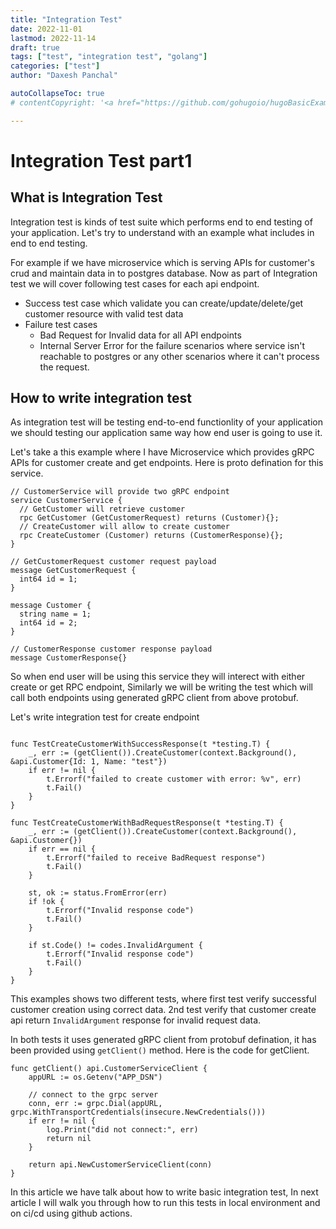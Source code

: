 ```yaml
---
title: "Integration Test"
date: 2022-11-01 
lastmod: 2022-11-14
draft: true
tags: ["test", "integration test", "golang"]
categories: ["test"]
author: "Daxesh Panchal"

autoCollapseToc: true
# contentCopyright: '<a href="https://github.com/gohugoio/hugoBasicExample" rel="noopener" target="_blank">See origin</a>'

---
```


# **Integration Test part1**

## **What is Integration Test**

Integration test is kinds of test suite which performs end to end testing of your application. Let's try to understand with an example what includes in end to end testing.

For example if we have microservice which is serving APIs for customer's crud and maintain data in to postgres database. Now as part of Integration test we will cover following test cases for each api endpoint.

   * Success test case which validate you can create/update/delete/get customer resource with valid test data
   * Failure test cases
     *  Bad Request for Invalid data for all API endpoints
     *  Internal Server Error for the failure scenarios where service isn't reachable to postgres or any other scenarios where it can't process the request.
  

## **How to write integration test**

As integration test will be testing end-to-end functionlity of your application we should testing our application same way how end user is going to use it.

Let's take a this example where I have Microservice which provides gRPC APIs for customer create and get endpoints. Here is proto defination for this service. 

```
// CustomerService will provide two gRPC endpoint 
service CustomerService {
  // GetCustomer will retrieve customer
  rpc GetCustomer (GetCustomerRequest) returns (Customer){};
  // CreateCustomer will allow to create customer
  rpc CreateCustomer (Customer) returns (CustomerResponse){};
}

// GetCustomerRequest customer request payload
message GetCustomerRequest {
  int64 id = 1;
}

message Customer {
  string name = 1;
  int64 id = 2;
}

// CustomerResponse customer response payload
message CustomerResponse{}
```

So when end user will be using this service they will interect with either create or get RPC endpoint, Similarly we will be writing the test which will call both endpoints using generated gRPC client from above protobuf.

Let's write integration test for create endpoint

```

func TestCreateCustomerWithSuccessResponse(t *testing.T) {
	_, err := (getClient()).CreateCustomer(context.Background(), &api.Customer{Id: 1, Name: "test"})
	if err != nil {
		t.Errorf("failed to create customer with error: %v", err)
		t.Fail()
	}
}

func TestCreateCustomerWithBadRequestResponse(t *testing.T) {
	_, err := (getClient()).CreateCustomer(context.Background(), &api.Customer{})
	if err == nil {
		t.Errorf("failed to receive BadRequest response")
		t.Fail()
	}

	st, ok := status.FromError(err)
	if !ok {
		t.Errorf("Invalid response code")
		t.Fail()
	}

	if st.Code() != codes.InvalidArgument {
		t.Errorf("Invalid response code")
		t.Fail()
	}
}
```
This examples shows two different tests, where first test verify successful customer creation using correct data. 2nd test verify that customer create api return `InvalidArgument` response for invalid request data.

In both tests it uses generated gRPC client from protobuf defination, it has been provided using `getClient()` method. Here is the code for getClient.

```
func getClient() api.CustomerServiceClient {
	appURL := os.Getenv("APP_DSN")

	// connect to the grpc server
	conn, err := grpc.Dial(appURL, grpc.WithTransportCredentials(insecure.NewCredentials()))
	if err != nil {
		log.Print("did not connect:", err)
		return nil
	}

	return api.NewCustomerServiceClient(conn)
}
```
In this article we have talk about how to write basic integration test, In next article I will walk you through how to run this tests in local environment and on ci/cd using github actions.